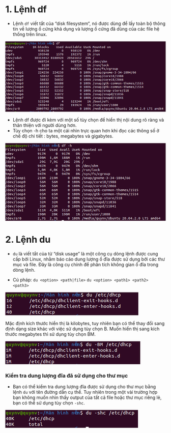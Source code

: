 # 1. Lệnh df

- Lệnh `df` viết tắt của “disk filesystem“, nó được dùng để lấy toàn bộ thông tin về lượng ổ cứng khả dụng và lượng ổ cứng đã dùng của các file hệ thống trên linux.

<img src="https://github.com/lean15998/Linux/blob/main/images/06.1.PNG">

- Lệnh df được đi kèm với một số tùy chọn để hiển thị nội dung rõ ràng và thân thiện với người dùng hơn.
- Tùy chọn -h cho ta một cái nhìn trực quan hơn khi đọc các thông số ở chế độ chi tiết : bytes, megabytes và gigabytes.

<img src="https://github.com/lean15998/Linux/blob/main/images/06.2.PNG">

# 2. Lệnh du

- `du` là viết tắt của từ “disk usage”  là một công cụ dòng lệnh được cung cấp bởi Linux, nhằm báo cáo dung lượng ổ đĩa được sử dụng bởi các thư mục và file. Đây là công cụ chính để phân tích không gian ổ đĩa trong dòng lệnh.

- Cú pháp:
 `du <option> <path|file>`
`du <option> <path1> <path2> <path3>  `

<img src="https://github.com/lean15998/Linux/blob/main/images/06.3.PNG">

Mặc định kích thước hiển thị là kilobytes, tuy nhiên bạn có thể thay đổi sang định dạng size khác với việc sử dụng tùy chọn B. Muốn hiển thị sang kích thước megabytes thì sử dụng tùy chọn BM.

<img src="https://github.com/lean15998/Linux/blob/main/images/06.4.PNG">

### Kiểm tra dung lượng đĩa đã sử dụng cho thư mục

- Bạn có thể kiểm tra dung lượng đĩa được sử dụng cho thư mục bằng lệnh `du` với tên đường dẫn cụ thể. Tuy nhiên trong một vài trường hợp bạn không muốn nhìn thấy output của tất cả file hoặc thư mục riêng lẻ, bạn có thể sử dụng tùy chọn `-shc`. 

<img src="https://github.com/lean15998/Linux/blob/main/images/06.5.PNG">
